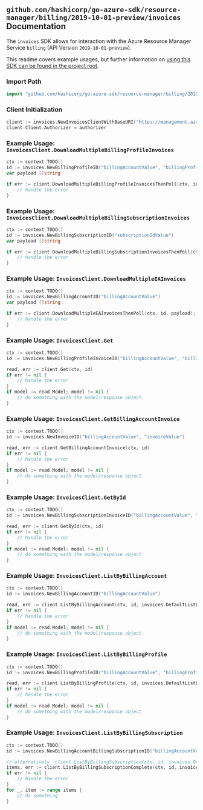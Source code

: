 
## `github.com/hashicorp/go-azure-sdk/resource-manager/billing/2019-10-01-preview/invoices` Documentation

The `invoices` SDK allows for interaction with the Azure Resource Manager Service `billing` (API Version `2019-10-01-preview`).

This readme covers example usages, but further information on [using this SDK can be found in the project root](https://github.com/hashicorp/go-azure-sdk/tree/main/docs).

### Import Path

```go
import "github.com/hashicorp/go-azure-sdk/resource-manager/billing/2019-10-01-preview/invoices"
```


### Client Initialization

```go
client := invoices.NewInvoicesClientWithBaseURI("https://management.azure.com")
client.Client.Authorizer = authorizer
```


### Example Usage: `InvoicesClient.DownloadMultipleBillingProfileInvoices`

```go
ctx := context.TODO()
id := invoices.NewBillingProfileID("billingAccountValue", "billingProfileValue")
var payload []string

if err := client.DownloadMultipleBillingProfileInvoicesThenPoll(ctx, id, payload); err != nil {
	// handle the error
}
```


### Example Usage: `InvoicesClient.DownloadMultipleBillingSubscriptionInvoices`

```go
ctx := context.TODO()
id := invoices.NewBillingSubscriptionID("subscriptionIdValue")
var payload []string

if err := client.DownloadMultipleBillingSubscriptionInvoicesThenPoll(ctx, id, payload); err != nil {
	// handle the error
}
```


### Example Usage: `InvoicesClient.DownloadMultipleEAInvoices`

```go
ctx := context.TODO()
id := invoices.NewBillingAccountID("billingAccountValue")
var payload []string

if err := client.DownloadMultipleEAInvoicesThenPoll(ctx, id, payload); err != nil {
	// handle the error
}
```


### Example Usage: `InvoicesClient.Get`

```go
ctx := context.TODO()
id := invoices.NewBillingProfileInvoiceID("billingAccountValue", "billingProfileValue", "invoiceValue")

read, err := client.Get(ctx, id)
if err != nil {
	// handle the error
}
if model := read.Model; model != nil {
	// do something with the model/response object
}
```


### Example Usage: `InvoicesClient.GetBillingAccountInvoice`

```go
ctx := context.TODO()
id := invoices.NewInvoiceID("billingAccountValue", "invoiceValue")

read, err := client.GetBillingAccountInvoice(ctx, id)
if err != nil {
	// handle the error
}
if model := read.Model; model != nil {
	// do something with the model/response object
}
```


### Example Usage: `InvoicesClient.GetById`

```go
ctx := context.TODO()
id := invoices.NewBillingSubscriptionInvoiceID("billingAccountValue", "billingSubscriptionValue", "invoiceValue")

read, err := client.GetById(ctx, id)
if err != nil {
	// handle the error
}
if model := read.Model; model != nil {
	// do something with the model/response object
}
```


### Example Usage: `InvoicesClient.ListByBillingAccount`

```go
ctx := context.TODO()
id := invoices.NewBillingAccountID("billingAccountValue")

read, err := client.ListByBillingAccount(ctx, id, invoices.DefaultListByBillingAccountOperationOptions())
if err != nil {
	// handle the error
}
if model := read.Model; model != nil {
	// do something with the model/response object
}
```


### Example Usage: `InvoicesClient.ListByBillingProfile`

```go
ctx := context.TODO()
id := invoices.NewBillingProfileID("billingAccountValue", "billingProfileValue")

read, err := client.ListByBillingProfile(ctx, id, invoices.DefaultListByBillingProfileOperationOptions())
if err != nil {
	// handle the error
}
if model := read.Model; model != nil {
	// do something with the model/response object
}
```


### Example Usage: `InvoicesClient.ListByBillingSubscription`

```go
ctx := context.TODO()
id := invoices.NewBillingAccountBillingSubscriptionID("billingAccountValue", "billingSubscriptionValue")

// alternatively `client.ListByBillingSubscription(ctx, id, invoices.DefaultListByBillingSubscriptionOperationOptions())` can be used to do batched pagination
items, err := client.ListByBillingSubscriptionComplete(ctx, id, invoices.DefaultListByBillingSubscriptionOperationOptions())
if err != nil {
	// handle the error
}
for _, item := range items {
	// do something
}
```
